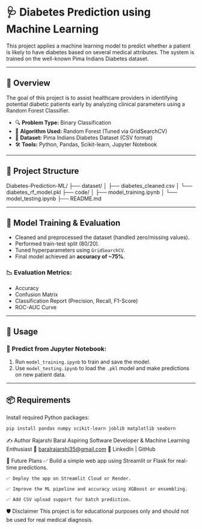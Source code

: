 # 🩺 Diabetes Prediction using Machine Learning

This project applies a machine learning model to predict whether a patient is likely to have diabetes based on several medical attributes. The system is trained on the well-known Pima Indians Diabetes dataset.

---

## 📌 Overview

The goal of this project is to assist healthcare providers in identifying potential diabetic patients early by analyzing clinical parameters using a Random Forest Classifier.

- 🔍 **Problem Type:** Binary Classification  
- 🧠 **Algorithm Used:** Random Forest (Tuned via GridSearchCV)  
- 💾 **Dataset:** Pima Indians Diabetes Dataset (CSV format)  
- 🛠️ **Tools:** Python, Pandas, Scikit-learn, Jupyter Notebook

---

## 📂 Project Structure

Diabetes-Prediction-ML/
├── dataset/
│ ├── diabetes_cleaned.csv
│ └── diabetes_rf_model.pkl
├── code/
│ ├── model_training.ipynb
│ └── model_testing.ipynb
├── README.md



---

## 🧪 Model Training & Evaluation

- Cleaned and preprocessed the dataset (handled zero/missing values).
- Performed train-test split (80/20).
- Tuned hyperparameters using `GridSearchCV`.
- Final model achieved an **accuracy of ~75%**.

### 📉 Evaluation Metrics:
- Accuracy
- Confusion Matrix
- Classification Report (Precision, Recall, F1-Score)
- ROC-AUC Curve

---

## 🚀 Usage

### 🔬 Predict from Jupyter Notebook:

1. Run `model_training.ipynb` to train and save the model.
2. Use `model_testing.ipynb` to load the `.pkl` model and make predictions on new patient data.

---

## 📦 Requirements

Install required Python packages:

```bash
pip install pandas numpy scikit-learn joblib matplotlib seaborn

```

✍️ Author
Rajarshi Baral
Aspiring Software Developer & Machine Learning Enthusiast
📧 baralrajarshi35@gmail.com
🔗 LinkedIn | GitHub


🔮 Future Plans
    ✅ Build a simple web app using Streamlit or Flask for real-time predictions.

    ✅ Deploy the app on Streamlit Cloud or Render.

    ✅ Improve the ML pipeline and accuracy using XGBoost or ensembling.

    ✅ Add CSV upload support for batch prediction.



🛡️ Disclaimer
This project is for educational purposes only and should not be used for real medical diagnosis.   

